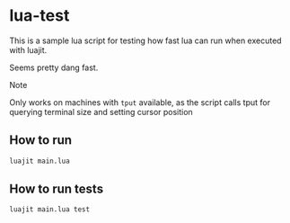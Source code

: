 lua-test
========

This is a sample lua script for testing how fast lua can run when executed with luajit.

Seems pretty dang fast.

> [!NOTE]  
> Only works on machines with `tput` available, as the script calls tput for querying terminal size and setting cursor position

How to run
----------

```bash
luajit main.lua
```

How to run tests
----------------

```bash
luajit main.lua test
```

